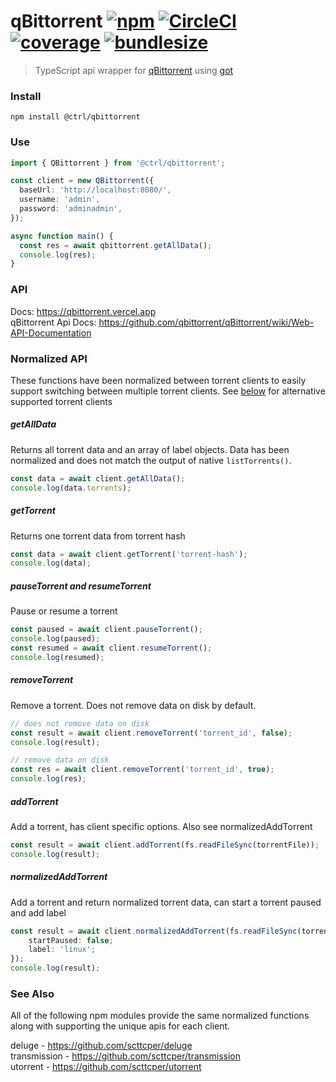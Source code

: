 # qBittorrent [![npm](https://badgen.net/npm/v/@ctrl/qbittorrent)](https://www.npmjs.com/package/@ctrl/qbittorrent) [![CircleCI](https://badgen.net/circleci/github/scttcper/qbittorrent)](https://circleci.com/gh/scttcper/qbittorrent) [![coverage](https://badgen.net/codecov/c/github/scttcper/qbittorrent)](https://codecov.io/gh/scttcper/qbittorrent) [![bundlesize](https://badgen.net/bundlephobia/min/@ctrl/qbittorrent)](https://bundlephobia.com/result?p=@ctrl/qbittorrent)

> TypeScript api wrapper for [qBittorrent](https://www.qbittorrent.org/) using [got](https://github.com/sindresorhus/got)

### Install

```console
npm install @ctrl/qbittorrent
```

### Use

```ts
import { QBittorrent } from '@ctrl/qbittorrent';

const client = new QBittorrent({
  baseUrl: 'http://localhost:8080/',
  username: 'admin',
  password: 'adminadmin',
});

async function main() {
  const res = await qbittorrent.getAllData();
  console.log(res);
}
```

### API

Docs: https://qbittorrent.vercel.app  
qBittorrent Api Docs: https://github.com/qbittorrent/qBittorrent/wiki/Web-API-Documentation  

### Normalized API
These functions have been normalized between torrent clients to easily support switching between multiple torrent clients. See [below](#see-also) for alternative supported torrent clients

##### getAllData
Returns all torrent data and an array of label objects. Data has been normalized and does not match the output of native `listTorrents()`.

```ts
const data = await client.getAllData();
console.log(data.torrents);
```

##### getTorrent
Returns one torrent data from torrent hash

```ts
const data = await client.getTorrent('torrent-hash');
console.log(data);
```

##### pauseTorrent and resumeTorrent
Pause or resume a torrent

```ts
const paused = await client.pauseTorrent();
console.log(paused);
const resumed = await client.resumeTorrent();
console.log(resumed);
```

##### removeTorrent
Remove a torrent. Does not remove data on disk by default.

```ts
// does not remove data on disk
const result = await client.removeTorrent('torrent_id', false);
console.log(result);

// remove data on disk
const res = await client.removeTorrent('torrent_id', true);
console.log(res);
```

##### addTorrent
Add a torrent, has client specific options. Also see normalizedAddTorrent

```ts
const result = await client.addTorrent(fs.readFileSync(torrentFile));
console.log(result);
```

##### normalizedAddTorrent
Add a torrent and return normalized torrent data, can start a torrent paused and add label

```ts
const result = await client.normalizedAddTorrent(fs.readFileSync(torrentFile), {
    startPaused: false;
    label: 'linux';
});
console.log(result);
```

### See Also
All of the following npm modules provide the same normalized functions along with supporting the unique apis for each client. 

deluge - https://github.com/scttcper/deluge  
transmission - https://github.com/scttcper/transmission  
utorrent - https://github.com/scttcper/utorrent  
